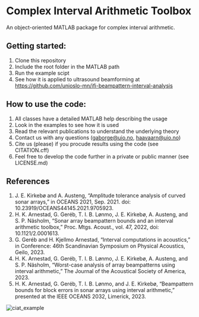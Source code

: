 # Complex Interval Arithmetic Toolbox 
An object-oriented MATLAB package for complex interval arithmetic.

## Getting started:
1) Clone this repository
2) Include the root folder in the MATLAB path
3) Run the example scipt
4) See how it is applied to ultrasound beamforming at https://github.com/unioslo-mn/ifi-beampattern-interval-analysis

## How to use the code:
1) All classes have a detailed MATLAB help describing the usage
2) Look in the examples to see how it is used
3) Read the relevant publications to understand the underlying theory
4) Contact us with any questions (gaborge@uio.no, haavaarn@uio.no)
5) Cite us (please) if you procude results using the code (see CITATION.cff)
6) Feel free to develop the code further in a private or public manner (see LICENSE.md)

## References
1) J. E. Kirkebø and A. Austeng, “Amplitude tolerance analysis of curved sonar arrays,” in OCEANS 2021, Sep. 2021. doi: 10.23919/OCEANS44145.2021.9705923.
2) H. K. Arnestad, G. Geréb, T. I. B. Lønmo, J. E. Kirkebø, A. Austeng, and S. P. Näsholm, “Sonar array beampattern bounds and an interval arithmetic toolbox,” Proc. Mtgs. Acoust., vol. 47, 2022, doi: 10.1121/2.0001613.
3) G. Geréb and H. Kjellmo Arnestad, “Interval computations in acoustics,” in Conference: 46th Scandinavian Symposium on Physical Acoustics, Geilo, 2023.
4) H. K. Arnestad, G. Geréb, T. I. B. Lønmo, J. E. Kirkebø, A. Austeng, and S. P. Näsholm, “Worst-case analysis of array beampatterns using interval arithmetic,” The Journal of the Acoustical Society of America, 2023.
5) H. K. Arnestad, G. Geréb, T. I. B. Lønmo, and J. E. Kirkebø, “Beampattern bounds for block errors in sonar arrays using interval arithmetic,” presented at the IEEE OCEANS 2032, Limerick, 2023.

![ciat_example](https://github.com/unioslo-mn/ifi-complex-interval-arithmetic/assets/131883958/e40ebdd1-aca1-4ae5-a354-4a40a5e79d59)
